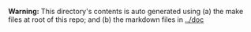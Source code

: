 **Warning:** This directory's contents is auto generated using (a) the make files at root of this repo; and (b) the markdown files in [../doc](../doc)
